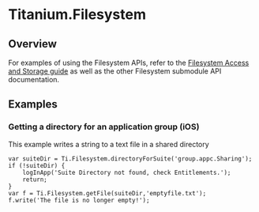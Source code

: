 # Titanium.Filesystem

<TypeHeader/>

## Overview

For examples of using the Filesystem APIs, refer to the
[Filesystem Access and Storage guide](https://docs.appcelerator.com/platform/latest/#!/guide/Filesystem_Access_and_Storage)
as well as the other Filesystem submodule API documentation.

## Examples

### Getting a directory for an application group (iOS)

This example writes a string to a text file in a shared directory

    var suiteDir = Ti.Filesystem.directoryForSuite('group.appc.Sharing');
    if (!suiteDir) {
        logInApp('Suite Directory not found, check Entitlements.');
        return;
    }
    var f = Ti.Filesystem.getFile(suiteDir,'emptyfile.txt');
    f.write('The file is no longer empty!');

<ApiDocs/>
